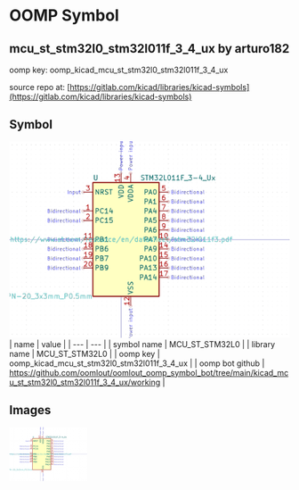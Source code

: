 # OOMP Symbol  
## mcu_st_stm32l0_stm32l011f_3_4_ux  by arturo182  
  
oomp key: oomp_kicad_mcu_st_stm32l0_stm32l011f_3_4_ux  
  
source repo at: [https://gitlab.com/kicad/libraries/kicad-symbols](https://gitlab.com/kicad/libraries/kicad-symbols)  
## Symbol  
  
[![working.png](working_600.png)](working.png)  
| name | value | 
| --- | --- | 
| symbol name | MCU_ST_STM32L0 | 
| library name | MCU_ST_STM32L0 | 
| oomp key | oomp_kicad_mcu_st_stm32l0_stm32l011f_3_4_ux | 
| oomp bot github | https://github.com/oomlout/oomlout_oomp_symbol_bot/tree/main/kicad_mcu_st_stm32l0_stm32l011f_3_4_ux/working | 
## Images  
  
[![working.png](working_140.png)](working.png)  
